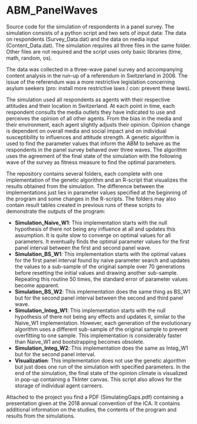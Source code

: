 # ABM_PanelWaves

Source code for the simulation of respondents in a panel survey. The simulation consists of a python script and two sets of input data: The data on respondents (Survey_Data.dat) and the data on media input (Content_Data.dat). The simulation requires all three files in the same folder. Other files are not required and the script uses only basic libraries (time, math, random, os).

The data was collected in a three-wave panel survey and accompanying content analysis in the run-up of a referendum in Switzerland in 2006. The issue of the referendum was a more restrictive legislation concerning asylum seekers (pro: install more restrictive laws / con: prevent these laws).

The simulation used all respondents as agents with their respective attitudes and their location in Switzerland. At each point in time, each respondent consults the media outlets they have indicated to use and perceives the opinion of all other agents. From the bias in the media and their environment, each agent slightly adjusts their opinion.
Opinion change is dependent on overall media and social impact and on individual susceptibility to influences and attitude strength.
A genetic algorithm is used to find the parameter values that inform the ABM to behave as the respondents in the panel survey behaved over three waves. The algorithm uses the agreement of the final state of the simulation with the following wave of the survey as fitness measure to find the optimal parameters.


The repository contains several folders, each complete with one implementation of the genetic algorithm and an R-script that visualizes the results obtained from the simulation. The difference between the implementations just lies in parameter values specified at the beginning of the program and some changes in the R-scripts. The folders may also contain result tables created in previous runs of these scripts to demonstrate the outputs of the program:
 * **Simulation_Naive_W1**: This implementation starts with the null hypothesis of there not being any influence at all and updates this assumption. It is quite slow to converge on optimal values for all parameters. It eventually finds the optimal parameter values for the first panel interval between the first and second panel wave.
 * **Simulation_BS_W1**: This implementation starts with the optimal values for the first panel interval found by naive parameter search and updates the values to a sub-sample of the original sample over 70 generations before resetting the initial values and drawing another sub-sample. Repeating this routine 50 times, the standard error of parameter values become apparent.
 * **Simulation_BS_W2**: This implementation does the same thing as BS_W1 but for the second panel interval between the second and third panel wave.
* **Simulation_Integ_W1**: This implementation starts with the null hypothesis of there not being any effects and updates it, similar to the Naive_W1 implementation. However, each generation of the evolutionary algorithm uses a different sub-sample of the original sample to prevent overfitting to one sample. This implementation is considerably faster than Naive_W1 and bootstrapping becomes obsolete.
* **Simulation_Integ_W2**: This implementation does the same as Integ_W1 but for the second panel interval.
* **Visualization**: This implementation does not use the genetic algorithm but just does one run of the simulation with specified parameters. In the end of the simulation, the final state of the opinion climate is visualized in pop-up containing a TkInter canvas. This script also allows for the storage of individual agent carreers.


Attached to the project you find a PDF (SimulatingGaps.pdf) containing a presentation given at the 2018 annual convention of the ICA. It contains additional information on the studies, the contents of the program and results from the simulations.
